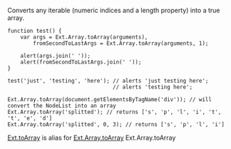 Converts any iterable (numeric indices and a length property) into a true array.

    function test() {
        var args = Ext.Array.toArray(arguments),
            fromSecondToLastArgs = Ext.Array.toArray(arguments, 1);

        alert(args.join(' '));
        alert(fromSecondToLastArgs.join(' '));
    }
    
    test('just', 'testing', 'here'); // alerts 'just testing here';
                                     // alerts 'testing here';
    
    Ext.Array.toArray(document.getElementsByTagName('div')); // will convert the NodeList into an array
    Ext.Array.toArray('splitted'); // returns ['s', 'p', 'l', 'i', 't', 't', 'e', 'd']
    Ext.Array.toArray('splitted', 0, 3); // returns ['s', 'p', 'l', 'i']

<a href="#!/api/Ext-method-toArray" rel="Ext-method-toArray" class="docClass" id="ext-gen4680">Ext.toArray</a>
is alias for 
<a href="#!/api/Ext.Array-method-toArray" rel="Ext.Array-method-toArray" class="docClass" id="ext-gen4679">Ext.Array.toArray</a>
Ext.Array.toArray</a>
